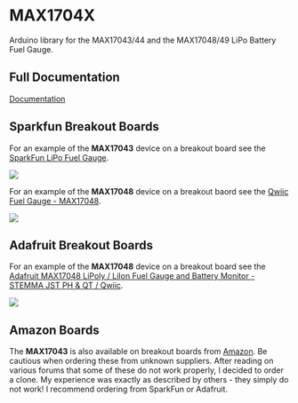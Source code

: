 # MAX1704X
Arduino library for the MAX17043/44 and the MAX17048/49 LiPo Battery Fuel Gauge.

## Full Documentation
[Documentation](https://porrey.github.io/max1704x/)

## Sparkfun Breakout Boards
For an example of the **MAX17043** device on a breakout board see the [SparkFun LiPo Fuel Gauge](https://www.sparkfun.com/products/10617).

![](https://cdn.sparkfun.com/r/140-140/assets/parts/5/2/7/9/10617-01c.jpg)

For an example of the **MAX17048** device on a breakout baord see the [Qwiic Fuel Gauge - MAX17048](https://www.sparkfun.com/products/17715).

![](https://cdn.sparkfun.com/r/140-140/assets/parts/1/6/8/2/0/17715-Qwiic_Fuel_Gauge-01.jpg)

## Adafruit Breakout Boards
For an example of the **MAX17048** device on a breakout board see the [Adafruit MAX17048 LiPoly / LiIon Fuel Gauge and Battery Monitor - STEMMA JST PH & QT / Qwiic](https://www.adafruit.com/product/5580).

![](https://cdn-shop.adafruit.com/310x233/5580-06.jpg)

## Amazon Boards
The **MAX17043** is also available on breakout boards from [Amazon](https://www.amazon.com/s/ref=nb_sb_noss_1?url=search-alias%3Daps&field-keywords=max17043&rh=i%3Aaps%2Ck%3Amax17043). Be cautious when ordering these from unknown suppliers. After reading on various forums that some of these do not work properly, I decided to order a clone. My experience was exactly as described by others - they simply do not work! I recommend ordering from SparkFun or Adafruit.

